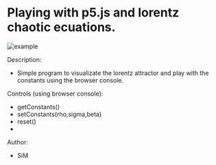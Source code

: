 # Playing with p5.js and lorentz chaotic ecuations.

![example](https://imgur.com/a/4B9ZF)

Description:
* Simple program to visualizate the lorentz attractor and play with the constants using the browser console.

Controls (using browser console):
* getConstants()
* setConstants(rho,sigma,beta)
* reset()
* 
Author:
* SiM
